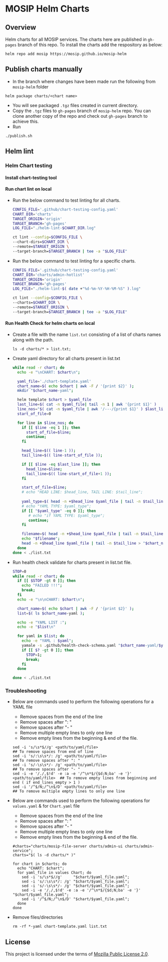 # MOSIP Helm Charts

## Overview
Helm charts for all MOSIP services. The charts here are published in `gh-pages` branch of this repo. To install the charts add the respository as below:

```
helm repo add mosip https://mosip.github.io/mosip-helm
```

## Publish charts manually
* In the branch where changes have been made run the following from `mosip-helm` folder
```
helm package charts/<chart name>
```
* You will see packaged `.tgz` files created in current directory.
* Copy the `.tgz` files to `gh-pages` branch of `mosip-helm` repo. You can clone another copy of the repo and check out `gh-pages` branch to achieve this.
* Run 
```
./publish.sh
```

## Helm lint

### Helm Chart testing

#### Install chart-testing tool

#### Run chart lint on local
* Run the below command to test linting for all charts.
  ```sh
  CONFIG_FILE='.github/chart-testing-config.yaml'
  CHART_DIR='charts'
  TARGET_ORIGIN='origin'
  TARGET_BRANCH='gh-pages'
  LOG_FILE="./helm-lint-$CHART_DIR.log"
  
  ct lint --config=$CONFIG_FILE \
  --chart-dirs=$CHART_DIR \
  --remote=$TARGET_ORIGIN \
  --target-branch=$TARGET_BRANCH | tee -a "$LOG_FILE"
  ```
* Run the below command to test linting for a specific charts.
  ```sh
  CONFIG_FILE='.github/chart-testing-config.yaml'
  CHART_DIR='charts/admin-hotlist'
  TARGET_ORIGIN='origin'
  TARGET_BRANCH='gh-pages'
  LOG_FILE="./helm-lint-$( date +"%d-%m-%Y-%H-%M-%S" ).log"
  
  ct lint --config=$CONFIG_FILE \
  --charts=$CHART_DIR \
  --remote=$TARGET_ORIGIN \
  --target-branch=$TARGET_BRANCH | tee -a "$LOG_FILE"
  ```

#### Run Health Check for helm charts on local
* Create a file with the name `list.txt` consisting of a list of charts names along with the path.
  ```
  ls -d charts/* > list.txt;
  ```
* Create yaml directory for all charts present in list.txt
  ```sh
  while read -r chart; do
    echo -e "\nCHART: $chart\n";
  
    yaml_file='./chart-template.yaml'
    chart_name=$( echo $chart | awk -F / '{print $2}' );
    mkdir "$chart_name-yaml";
  
    helm template $chart > $yaml_file
    last_line=$( cat -n $yaml_file| tail -n 1 | awk '{print $1}' )
    line_nos="$( cat -n $yaml_file | awk '/---/{print $1}' ) $last_line"
    start_of_file=0
  
    for line in $line_nos; do
      if [[ $line -eq 1 ]]; then
        start_of_file=$line;
        continue;
      fi
  
      head_line=$(( line-1 ));
      tail_line=$(( line-start_of_file ));
  
      if [[ $line -eq $last_line ]]; then
        head_line=$line;
        tail_line=$(( line-start_of_file+1 ));
      fi
  
      start_of_file=$line;
      # echo "HEAD LINE: $head_line, TAIL LINE: $tail_line";
      
      yaml_type=$( head -n +$head_line $yaml_file | tail -n $tail_line | grep -c -E "kind\:\ Deployment|kind\:\ StatefulSet" || true );  # used "true" to return exit code as 0
      # echo "YAML TYPE: $yaml_type";
      if [[ "$yaml_type" -eq 0 ]]; then
         # echo "if YAML TYPE: $yaml_type";
         continue;
      fi
  
      filename=$( head -n +$head_line $yaml_file | tail -n $tail_line | awk -F '/' '/# Source/{print $3}' );
      echo "$filename";
      head -n +$head_line $yaml_file | tail -n $tail_line > "$chart_name-yaml/$filename";
    done
  done < ./list.txt
  ```
* Run health check validate for charts present in list.txt file.
  ```sh
  STOP=0
  while read -r chart; do
    if [[ $STOP -gt 0 ]]; then
      echo "FAILED !!!";
      break;
    fi
    echo -e "\n\nCHART: $chart\n";
  
    chart_name=$( echo $chart | awk -F / '{print $2}' );
    list=$( ls $chart_name-yaml );
  
    echo -e "YAML LIST :";
    echo -e "$list\n"
  
    for yaml in $list; do
      echo -e "YAML : $yaml";
      yamale -s .github/health-check-schema.yaml "$chart_name-yaml/$yaml" --no-strict
      if [[ $? -gt 0 ]]; then
        STOP=1;
        break;
      fi
    done
  
  done < ./list.txt
  ```

### Troubleshooting

* Below are commands used to perform the following operations for a YAML file
  * Remove spaces from the end of the line
  * Remove spaces after ": "
  * Remove spaces after "- "
  * Remove multiple empty lines to only one line
  * Remove empty lines from the beginning & end of the file.
  ```
  sed -i 's/\s*$//g' <path/to/yaml/file>                                     ## To remove spaces from end of line
  sed -i 's/:\s\s*/: /g' <path/to/yaml/file>                                 ## To remove spaces after ": "
  sed -i 's/-\s\s*/- /g' <path/to/yaml/file>                                 ## To remove spaces after "- "
  sed -i -e '/./,$!d' -e :a -e '/^\n*$/{$d;N;ba' -e '}' <path/to/yaml/file>  ## To remove empty lines from beginning and end ( if end_lines_empty > 1 )
  sed -i '/^$/N;/^\n$/D' <path/to/yaml/file>                                 ## To remove multiple empty lines to only one line
  ```

* Below are commands used to perform the following operations for `values.yaml` & for `Chart.yaml` file
    * Remove spaces from the end of the line
    * Remove spaces after ": "
    * Remove spaces after "- "
    * Remove multiple empty lines to only one line
    * Remove empty lines from the beginning & end of the file.
  ```
  #charts="charts/mosip-file-server charts/admin-ui charts/admin-service";
  charts="$( ls -d charts/* )"
  
  for chart in $charts; do
    echo "CHART: $chart";
    for yaml_file in values Chart; do
      sed -i 's/\s*$//g'     "$chart/$yaml_file.yaml";
      sed -i 's/:\s\s*/: /g' "$chart/$yaml_file.yaml";
      sed -i 's/-\s\s*/- /g' "$chart/$yaml_file.yaml";
      sed -i -e '/./,$!d' -e :a -e '/^\n*$/{$d;N;ba' -e '}'  "$chart/$yaml_file.yaml";
      sed -i '/^$/N;/^\n$/D' "$chart/$yaml_file.yaml";
    done
  done
  ```
* Remove files/directories
  ```
  rm -rf *-yaml chart-template.yaml list.txt
  ```

## License
This project is licensed under the terms of [Mozilla Public License 2.0](LICENSE).
